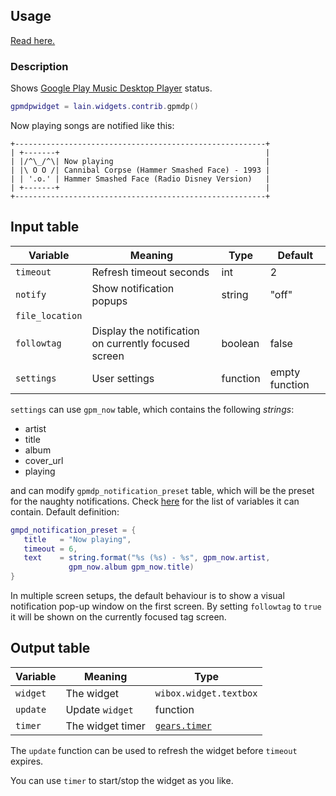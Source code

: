 ## Usage

[Read here.](https://github.com/copycat-killer/lain/wiki/Widgets#usage)

### Description

Shows [Google Play Music Desktop Player](http://www.googleplaymusicdesktopplayer.com) status.

```lua
gpmdpwidget = lain.widgets.contrib.gpmdp()
```

Now playing songs are notified like this:

	+--------------------------------------------------------+
	| +-------+                                              |
	| |/^\_/^\| Now playing                                  |
    | |\ O O /| Cannibal Corpse (Hammer Smashed Face) - 1993 |
    | | '.o.' | Hammer Smashed Face (Radio Disney Version)   |
	| +-------+                                              |
	+--------------------------------------------------------+

## Input table

Variable | Meaning | Type | Default
--- | --- | --- | ---
`timeout` | Refresh timeout seconds | int | 2
`notify` | Show notification popups | string | "off"
`file_location` |
`followtag` | Display the notification on currently focused screen | boolean | false
`settings` | User settings | function | empty function

`settings` can use `gpm_now` table, which contains the following *strings*:

- artist
- title
- album
- cover_url
- playing

and can modify `gpmdp_notification_preset` table, which will be the preset for the naughty notifications. Check [here](http://awesome.naquadah.org/doc/api/modules/naughty.html#notify) for the list of variables it can contain. Default definition:

```lua
gmpd_notification_preset = {
   title   = "Now playing",
   timeout = 6,
   text    = string.format("%s (%s) - %s", gpm_now.artist,
             gpm_now.album gpm_now.title)
}
```

In multiple screen setups, the default behaviour is to show a visual notification pop-up window on the first screen. By setting `followtag` to `true` it will be shown on the currently focused tag screen.

## Output table

Variable | Meaning | Type
--- | --- | ---
`widget` | The widget | `wibox.widget.textbox`
`update` | Update `widget` | function
`timer` | The widget timer | [`gears.timer`](https://awesomewm.org/doc/api/classes/gears.timer.html)

The `update` function can be used to refresh the widget before `timeout` expires.

You can use `timer` to start/stop the widget as you like.